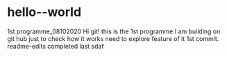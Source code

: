 # hello--world
1st programme_08102020
Hi git!
this is the 1st programme I am building on git hub
just to check how it works
need to explore feature of it
1st commit.
readme-edits
completed
last
sdaf
